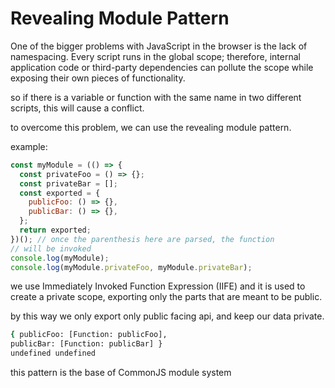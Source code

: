 # Revealing Module Pattern

One of the bigger problems with JavaScript in the browser is the lack of namespacing. Every script runs in the global scope; therefore, internal application code or third-party dependencies can pollute the scope while exposing their own pieces of functionality.

so if there is a variable or function with the same name in two different scripts, this will cause a conflict.

to overcome this problem, we can use the revealing module pattern.

example:

```javascript
const myModule = (() => {
  const privateFoo = () => {};
  const privateBar = [];
  const exported = {
    publicFoo: () => {},
    publicBar: () => {},
  };
  return exported;
})(); // once the parenthesis here are parsed, the function
// will be invoked
console.log(myModule);
console.log(myModule.privateFoo, myModule.privateBar);
```

we use Immediately Invoked Function Expression (IIFE) and it is used to create a private scope, exporting only the parts that are meant to be public.

by this way we only export only public facing api, and keep our data private.

```bash
{ publicFoo: [Function: publicFoo],
publicBar: [Function: publicBar] }
undefined undefined
```

this pattern is the base of CommonJS module system
